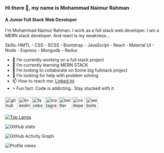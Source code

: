 ### Hi there 👋, my name is Mohammad Naimur Rahman
#### A Junior Full Stack Web Developer
I'm Mohammad Naimur Rahman. I work as a full stack web developer. I am a MERN stack developer. And react is my weakness...

Skills: HMTL - CSS - SCSS - Bootstrap - JavaScript - React - Material UI - Node - Express - Mongodb - Redux

- 🔭 I’m currently working on a full stack project 
- 🌱 I’m currently learning MERN STACK 
- 👯 I’m looking to collaborate on Some big fullstack project 
- 🤔 I’m looking for help with problem solving 
- 📫 How to reach me: [Linked Ini](https://www.linkedin.com/in/mohammad-naimur-rahman/) 
- ⚡ Fun fact: Code is addicting.. Stay stucked with it 


[<img src='https://cdn.jsdelivr.net/npm/simple-icons@3.0.1/icons/github.svg' alt='github' height='40'>](https://github.com/mohammad-naimur-rahman)  [<img src='https://cdn.jsdelivr.net/npm/simple-icons@3.0.1/icons/linkedin.svg' alt='linkedin' height='40'>](https://www.linkedin.com/in/mohammad-naimur-rahman/)  [<img src='https://cdn.jsdelivr.net/npm/simple-icons@3.0.1/icons/facebook.svg' alt='facebook' height='40'>](https://www.facebook.com/yourNaimur)  [<img src='https://cdn.jsdelivr.net/npm/simple-icons@3.0.1/icons/instagram.svg' alt='instagram' height='40'>](https://www.instagram.com/your_naimur/)  [<img src='https://cdn.jsdelivr.net/npm/simple-icons@3.0.1/icons/twitter.svg' alt='twitter' height='40'>](https://twitter.com/your_naimur)  [<img src='https://cdn.jsdelivr.net/npm/simple-icons@3.0.1/icons/codepen.svg' alt='codepen' height='40'>](https://codepen.io/naimur-rahman-fullstack)  [<img src='https://cdn.jsdelivr.net/npm/simple-icons@3.0.1/icons/icloud.svg' alt='website' height='40'>](naimurrahman.ml)  

[![Top Langs](https://github-readme-stats.vercel.app/api/top-langs/?username=mohammad-naimur-rahman)](https://github.com/anuraghazra/github-readme-stats)

![GitHub stats](https://github-readme-stats.vercel.app/api?username=mohammad-naimur-rahman&show_icons=true&count_private=true)  

![GitHub Activity Graph](https://activity-graph.herokuapp.com/graph?username=mohammad-naimur-rahman)  

![Profile views](https://gpvc.arturio.dev/mohammad-naimur-rahman)  
